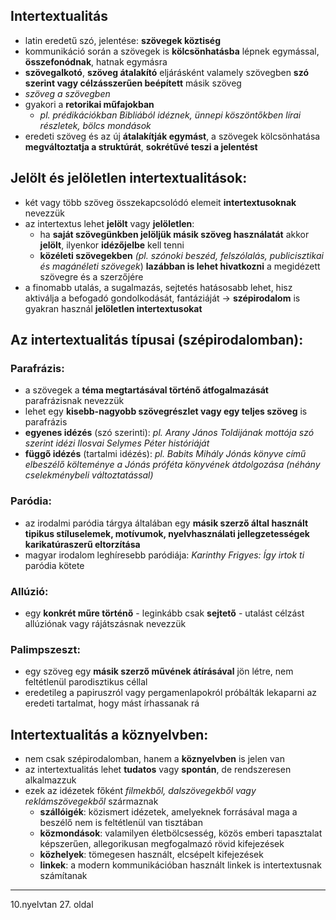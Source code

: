 ## Intertextualitás
- latin eredetű szó, jelentése: **szövegek köztiség**
- kommunikáció során a szövegek is **kölcsönhatásba** lépnek egymással, **összefonódnak**, hatnak egymásra
- **szövegalkotó**, **szöveg átalakító** eljárásként valamely szövegben **szó szerint vagy célzásszerűen beépített** másik szöveg
- *szöveg a szövegben*
- gyakori a **retorikai műfajokban**
	- *pl. prédikációkban Bibliából idéznek, ünnepi köszöntőkben lírai részletek, bölcs mondások*
- eredeti szöveg és az új **átalakítják egymást**, a szövegek kölcsönhatása **megváltoztatja a struktúrát**, **sokrétűvé teszi a jelentést**
## Jelölt és jelöletlen intertextualitások:
- két vagy több szöveg összekapcsolódó elemeit **intertextusoknak** nevezzük
- az intertextus lehet **jelölt** vagy **jelöletlen**:
	- ha **saját szövegünkben jelöljük másik szöveg használatát** akkor **jelölt**, ilyenkor **idézőjelbe** kell tenni
	- **közéleti szövegekben** *(pl. szónoki beszéd, felszólalás, publicisztikai és magánéleti szövegek*) **lazábban is lehet hivatkozni** a megidézett szövegre és a szerzőjére
- a finomabb utalás, a sugalmazás, sejtetés hatásosabb lehet, hisz aktiválja a befogadó gondolkodását, fantáziáját -> **szépirodalom** is gyakran használ **jelöletlen intertextusokat**
## Az intertextualitás típusai (szépirodalomban):
### Parafrázis:
- a szövegek a **téma megtartásával történő átfogalmazását** parafrázisnak nevezzük
- lehet egy **kisebb-nagyobb szövegrészlet vagy egy teljes szöveg** is parafrázis
- **egyenes idézés** (szó szerinti): *pl. Arany János Toldijának mottója szó szerint idézi Ilosvai Selymes Péter históriáját*
- **függő idézés** (tartalmi idézés): *pl. Babits Mihály Jónás könyve című elbeszélő költeménye a Jónás próféta könyvének átdolgozása (néhány cselekménybeli változtatással)*
### Paródia:
- az irodalmi paródia tárgya általában egy **másik szerző által használt tipikus stíluselemek, motívumok, nyelvhasználati jellegzetességek karikatúraszerű eltorzítása**
- magyar irodalom leghíresebb paródiája: *Karinthy Frigyes: Így irtok ti* paródia kötete
### Allúzió:
- egy **konkrét műre történő** - leginkább csak **sejtető** - utalást célzást allúziónak vagy rájátszásnak nevezzük
### Palimpszeszt:
- egy szöveg egy **másik szerző művének átírásával** jön létre, nem feltétlenül parodisztikus céllal
- eredetileg a papiruszról vagy pergamenlapokról próbálták lekaparni az eredeti tartalmat, hogy mást írhassanak rá
## Intertextualitás a köznyelvben:
- nem csak szépirodalomban, hanem a **köznyelvben** is jelen van
- az intertextualitás lehet **tudatos** vagy **spontán**, de rendszeresen alkalmazzuk
- ezek az idézetek főként *filmekből, dalszövegekből vagy reklámszövegekből* származnak
	- **szállóigék**: közismert idézetek, amelyeknek forrásával maga a beszélő nem is feltétlenül van tisztában
	- **közmondások**: valamilyen életbölcsesség, közös emberi tapasztalat képszerűen, allegorikusan megfogalmazó rövid kifejezések
	- **közhelyek**: tömegesen használt, elcsépelt kifejezések
	- **linkek**: a modern kommunikációban használt linkek is intertextusnak számítanak
---
10.nyelvtan 27. oldal